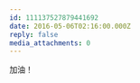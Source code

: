 ```yaml
---
id: 111137527879441692
date: 2016-05-06T02:16:00.000Z
reply: false
media_attachments: 0
---
```


加油！ ​​​​

